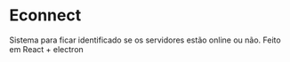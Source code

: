 # Econnect
Sistema para ficar identificado se os servidores estão online ou não. Feito em React + electron
